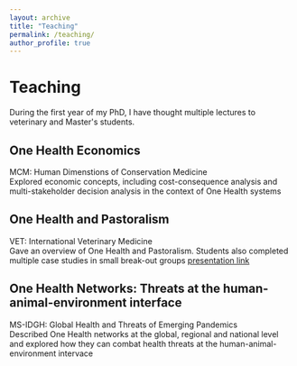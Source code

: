 ```yaml
---
layout: archive
title: "Teaching"
permalink: /teaching/
author_profile: true
---
```


# Teaching

During the first year of my PhD, I have thought multiple lectures to veterinary and Master's students.

## One Health Economics
  MCM: Human Dimenstions of Conservation Medicine  
  Explored economic concepts, including cost-consequence analysis and multi-stakeholder decision analysis in the context of One Health systems

## One Health and Pastoralism
  VET: International Veterinary Medicine  
  Gave an overview of One Health and Pastoralism. Students also completed multiple case studies in small break-out groups [presentation link](https://www.icloud.com/keynote/024f54e8nWe8HETuLMleNqMUA#Evan_Griffith_One_Health_and_Pastoralism) 

## One Health Networks: Threats at the human-animal-environment interface
  MS-IDGH: Global Health and Threats of Emerging Pandemics  
  Described One Health networks at the global, regional and national level and explored how they can combat health threats at the human-animal-environment intervace


